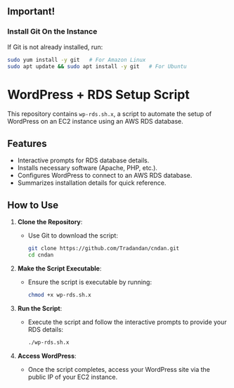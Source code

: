 
## **Important!**
### **Install Git On the Instance**
If Git is not already installed, run:
```bash
sudo yum install -y git   # For Amazon Linux
sudo apt update && sudo apt install -y git   # For Ubuntu
```


# WordPress + RDS Setup Script

This repository contains `wp-rds.sh.x`, a script to automate the setup of WordPress on an EC2 instance using an AWS RDS database.

## Features
- Interactive prompts for RDS database details.
- Installs necessary software (Apache, PHP, etc.).
- Configures WordPress to connect to an AWS RDS database.
- Summarizes installation details for quick reference.

## How to Use
1. **Clone the Repository**:
   - Use Git to download the script:
     ```bash
     git clone https://github.com/Tradandan/cndan.git
     cd cndan
     ```

2. **Make the Script Executable**:
   - Ensure the script is executable by running:
     ```bash
     chmod +x wp-rds.sh.x
     ```

3. **Run the Script**:
   - Execute the script and follow the interactive prompts to provide your RDS details:
     ```bash
     ./wp-rds.sh.x
     ```

4. **Access WordPress**:
   - Once the script completes, access your WordPress site via the public IP of your EC2 instance.

